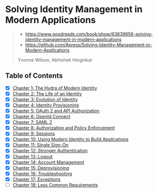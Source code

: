 # Solving Identity Management in Modern Applications

> - <https://www.goodreads.com/book/show/63839656-solving-identity-management-in-modern-applications>
> - <https://github.com/Apress/Solving-Identity-Management-in-Modern-Applications>
>
> Yvonne Wilson, Abhishek Hingnikar

## Table of Contents

- [x] [Chapter 1: The Hydra of Modern Identity](./01_the_hydra_of_modern_identity.md)
- [x] [Chapter 2: The Life of an Identity](./02_the_life_of_an_identity.md)
- [x] [Chapter 3: Evolution of Identity](./03_evolution_of_identity.md)
- [x] [Chapter 4: Identity Provisioning](./04_identity_provisioning.md)
- [x] [Chapter 5: OAuth 2 and API Authorization](./05_oauth2_and_api_authorization.md)
- [x] [Chapter 6: OpenId Connect](./06_openid_connect.md)
- [x] [Chapter 7: SAML 2](./07_saml2.md)
- [x] [Chapter 8: Authorization and Policy Enforcement](./08_authorization_and_policy_enforcement.md)
- [x] [Chapter 9: Sessions](./09_sessions.md)
- [x] [Chapter 10: Using Modern Identity to Build Applications](./10_using_modern_identity_to_build_applications.md)
- [x] [Chapter 11: Single Sign-On](./11_single_sign_on.md)
- [x] [Chapter 12: Stronger Authentication](./12_stronger_authentication.md)
- [x] [Chapter 13: Logout](./13_logout.md)
- [x] [Chapter 14: Account Management](./14_account_management.md)
- [x] [Chapter 15: Deprovisioning](./15_deprovisioning.md)
- [x] [Chapter 16: Troubleshooting](./16_troubleshooting.md)
- [x] [Chapter 17: Exceptions](./17_exceptions.md)
- [ ] [Chapter 18: Less Common Requirements](./18_less_common_requirements.md)
